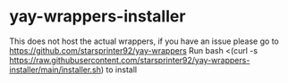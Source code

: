 # yay-wrappers-installer
This does not host the actual wrappers, if you have an issue please go to https://github.com/starsprinter92/yay-wrappers
Run bash <(curl -s https://raw.githubusercontent.com/starsprinter92/yay-wrappers-installer/main/installer.sh) to install
